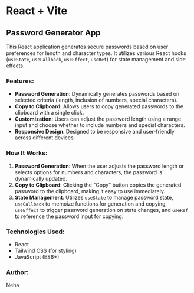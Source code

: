 # React + Vite
## Password Generator App

This React application generates secure passwords based on user preferences for length and character types. It utilizes various React hooks (`useState`, `useCallback`, `useEffect`, `useRef`) for state management and side effects.

### Features:

- **Password Generation**: Dynamically generates passwords based on selected criteria (length, inclusion of numbers, special characters).
- **Copy to Clipboard**: Allows users to copy generated passwords to the clipboard with a single click.
- **Customization**: Users can adjust the password length using a range input and choose whether to include numbers and special characters.
- **Responsive Design**: Designed to be responsive and user-friendly across different devices.

### How It Works:

1. **Password Generation**: When the user adjusts the password length or selects options for numbers and characters, the password is dynamically updated.
2. **Copy to Clipboard**: Clicking the "Copy" button copies the generated password to the clipboard, making it easy to use immediately.
3. **State Management**: Utilizes `useState` to manage password state, `useCallback` to memoize functions for generation and copying, `useEffect` to trigger password generation on state changes, and `useRef` to reference the password input for copying.


### Technologies Used:

- React
- Tailwind CSS (for styling)
- JavaScript (ES6+)

### Author:

Neha
